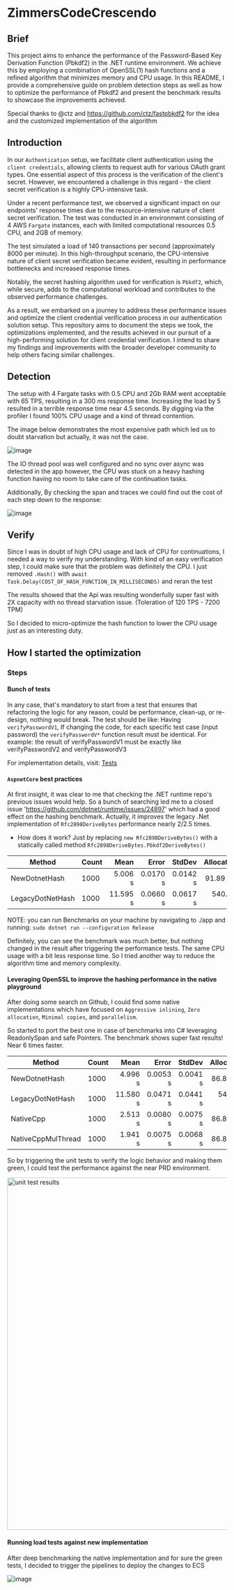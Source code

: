 # ZimmersCodeCrescendo

## Brief

This project aims to enhance the performance of the Password-Based Key Derivation Function (Pbkdf2) in the .NET runtime environment. We achieve this by employing a combination of OpenSSL(1) hash functions and a refined algorithm that minimizes memory and CPU usage. In this README, I provide a comprehensive guide on problem detection steps as well as how to optimize the performance of Pbkdf2 and present the benchmark results to showcase the improvements achieved.

Special thanks to @ctz and https://github.com/ctz/fastpbkdf2 for the idea and the customized implementation of the algorithm

## Introduction

In our `Authentication` setup, we facilitate client authentication using the `client credentials`, allowing clients to request auth for various OAuth grant types. One essential aspect of this process is the verification of the client's secret. However, we encountered a challenge in this regard - the client secret verification is a highly CPU-intensive task.

Under a recent performance test, we observed a significant impact on our endpoints' response times due to the resource-intensive nature of client secret verification. The test was conducted in an environment consisting of 4 AWS `Fargate` instances, each with limited computational resources 0.5 CPU, and 2GB of memory.

The test simulated a load of 140 transactions per second (approximately 8000 per minute). In this high-throughput scenario, the CPU-intensive nature of client secret verification became evident, resulting in performance bottlenecks and increased response times.

Notably, the secret hashing algorithm used for verification is `Pbkdf2`, which, while secure, adds to the computational workload and contributes to the observed performance challenges.

As a result, we embarked on a journey to address these performance issues and optimize the client credential verification process in our authentication solution setup. This repository aims to document the steps we took, the optimizations implemented, and the results achieved in our pursuit of a high-performing solution for client credential verification. I intend to share my findings and improvements with the broader developer community to help others facing similar challenges.

## Detection

The setup with 4 Fargate tasks with 0.5 CPU and 2Gb RAM went acceptable with 65 TPS, resulting in a 300 ms response time.
Increasing the load by 5 resulted in a terrible response time near 4.5 seconds.
By digging via the profiler I found 100% CPU usage and a kind of thread contention.

The image below demonstrates the most expensive path which led us to doubt starvation but actually, it was not the case.

![image](https://github.com/amiru3f/ZimmersCodeCrescendo/assets/17201404/8b2cec54-5c9e-4e97-a771-67e0e0020c1a)


The IO thread pool was well configured and no sync over async was detected in the app however, the CPU was stuck on a heavy hashing function having no room to take care of the continuation tasks.

Additionally, By checking the span and traces we could find out the cost of each step down to the response:

![image](https://github.com/amiru3f/ZimmersCodeCrescendo/assets/17201404/f0022a41-6dea-481f-b2e4-869584fe2cae)

## Verify

Since I was in doubt of high CPU usage and lack of CPU for continuations, I needed a way to verify my understanding.
With kind of an easy verification step, I could make sure that the problem was definitely the CPU. I just removed `.Hash()` with `await Task.Delay(COST_OF_HASH_FUNCTION_IN_MILLISECONDS)` and reran the test

The results showed that the Api was resulting wonderfully super fast with 2X capacity with no thread starvation issue. (Toleration of 120 TPS - 7200 TPM)

So I decided to micro-optimize the hash function to lower the CPU usage just as an interesting duty.

## How I started the optimization

### Steps

#### Bunch of tests

In any case, that's mandatory to start from a test that ensures that refactoring the logic for any reason, could be performance, clean-up, or re-design, nothing would break.
The test should be like:
Having `verifyPasswordV1`, If changing the code, for each specific test case (input password) the `verifyPasswordV*` function result must be identical. For example: the result of verifyPasswordV1 must be exactly like verifyPasswordV2 and verifyPasswordV3

For implementation details, visit: [Tests](app.tests/HashingFunctionTests.cs)

#### `AspnetCore` best practices

At first insight, it was clear to me that checking the .NET runtime repo's previous issues would help. So a bunch of searching led me to a closed issue '<https://github.com/dotnet/runtime/issues/24897>' which had a good effect on the hashing benchmark. Actually, it improves the legacy .Net implementation of `Rfc2898DeriveBytes` performance nearly 2/2.5 times.

* How does it work? Just by replacing `new Rfc2898DeriveBytes()` with a statically called method `Rfc2898DeriveBytes.Pbkdf2DeriveBytes()`

| Method           | Count | Mean     | Error    | StdDev   | Allocated |
|----------------- |------ |---------:|---------:|---------:|----------:|
| NewDotnetHash    | 1000  |  5.006 s | 0.0170 s | 0.0142 s |  91.89 KB |
| LegacyDotNetHash | 1000  | 11.595 s | 0.0660 s | 0.0617 s | 540.25 KB |

NOTE: you can run Benchmarks on your machine by navigating to ./app and running:
``` sudo dotnet run --configuration Release ```

Definitely, you can see the benchmark was much better, but nothing changed in the result after triggering the performance tests. The same CPU usage with a bit less response time. So I tried another way to reduce the algorithm time and memory complexity.

#### Leveraging OpenSSL to improve the hashing performance in the native playground

After doing some search on Github, I could find some native implementations which have focused on `Aggressive inlining`, `Zero allocation`, `Minimal copies`, and `parallelism`.

So started to port the best one in case of benchmarks into C# leveraging ReadonlySpan and safe Pointers. The benchmark shows super fast results! Near 6 times faster.

| Method              | Count | Mean     | Error    | StdDev   | Allocated |
|-----------------    |------ |---------:|---------:|---------:|----------:|
| NewDotnetHash       | 1000  |  4.996 s | 0.0053 s | 0.0041 s |  86.89 KB |
| LegacyDotNetHash    | 1000  | 11.580 s | 0.0471 s | 0.0441 s | 541.99 KB |
| NativeCpp           | 1000  |  2.513 s | 0.0080 s | 0.0075 s |  86.89 KB |
| NativeCppMulThread  | 1000  |  1.941 s | 0.0075 s | 0.0068 s |  86.89 KB |

So by triggering the unit tests to verify the logic behavior and making them green, I could test the performance against the near PRD environment.

<img width="807" alt="unit test results" src="https://github.com/amiru3f/ZimmersCodeCrescendo/assets/17201404/531fb520-3d34-4824-9683-b17d5a82319c">

#### Running load tests against new implementation

After deep benchmarking the native implementation and for sure the green tests, I decided to trigger the pipelines to deploy the changes to ECS

![image](https://github.com/amiru3f/ZimmersCodeCrescendo/assets/17201404/060cf1dc-111b-48f4-86d1-78f506bdf97a)
